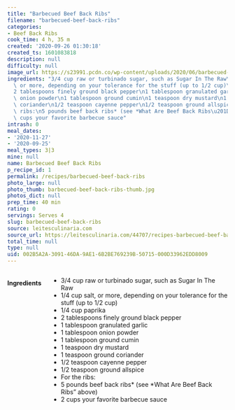```yaml
---
title: "Barbecued Beef Back Ribs"
filename: "barbecued-beef-back-ribs"
categories:
- Beef Back Ribs
cook_time: 4 h, 35 m
created: '2020-09-26 01:30:18'
created_ts: 1601083818
description: null
difficulty: null
image_url: https://s23991.pcdn.co/wp-content/uploads/2020/06/barbecued-beef-back-ribs.jpg
ingredients: "3/4 cup raw or turbinado sugar, such as Sugar In The Raw\n1/4 cup salt,\
  \ or more, depending on your tolerance for the stuff (up to 1/2 cup)\n1/4 cup paprika\n\
  2 tablespoons finely ground black pepper\n1 tablespoon granulated garlic\n1 tablespoon\
  \ onion powder\n1 tablespoon ground cumin\n1 teaspoon dry mustard\n1 teaspoon ground\
  \ coriander\n1/2 teaspoon cayenne pepper\n1/2 teaspoon ground allspice\nFor the\
  \ ribs:\n5 pounds beef back ribs* (see *What Are Beef Back Ribs\u201D above)\n2\
  \ cups your favorite barbecue sauce"
intrash: 0
meal_dates:
- '2020-11-27'
- '2020-09-25'
meal_types: 3|3
mine: null
name: Barbecued Beef Back Ribs
p_recipe_id: 1
permalink: /recipes/barbecued-beef-back-ribs
photo_large: null
photo_thumb: barbecued-beef-back-ribs-thumb.jpg
photos_dict: null
prep_time: 40 min
rating: 0
servings: Serves 4
slug: barbecued-beef-back-ribs
source: leitesculinaria.com
source_url: https://leitesculinaria.com/44707/recipes-barbecued-beef-back-ribs.html
total_time: null
type: null
uid: 002B5A2A-3091-46DA-9AE1-6B2BE769239B-50715-000D33962EDD8009
---
```

<div class="large-8 medium-7 columns" id="writeup">	</div><!-- #writeup -->
</div><!-- #row-one -->
<div class="row" id="row-two">	<div class="medium-4 small-5 columns" id="ingredients"><h4>Ingredients</h4><div class="box box-ingredients content"><ul>
<li>3/4 cup raw or turbinado sugar, such as Sugar In The Raw</li>
<li>1/4 cup salt, or more, depending on your tolerance for the stuff (up to 1/2 cup)</li>
<li>1/4 cup paprika</li>
<li>2 tablespoons finely ground black pepper</li>
<li>1 tablespoon granulated garlic</li>
<li>1 tablespoon onion powder</li>
<li>1 tablespoon ground cumin</li>
<li>1 teaspoon dry mustard</li>
<li>1 teaspoon ground coriander</li>
<li>1/2 teaspoon cayenne pepper</li>
<li>1/2 teaspoon ground allspice</li>
<li>For the ribs:</li>
<li>5 pounds beef back ribs* (see *What Are Beef Back Ribs” above)</li>
<li>2 cups your favorite barbecue sauce</li>
</ul>
</div>	</div>	<div class="medium-6 small-7 columns" id="directions">	</div>